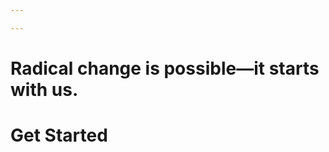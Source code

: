 ```yaml
---

---
```

# Radical change is possible—it starts with us.

<style> 
video {
    position: absolute;
    margin: 0;
    top: 0;
}
<iframe width="960" height="540" src="https://www.youtube.com/embed/L6NHsudeMtA?si=Z0THvatqh6Q9LHDC?autoplay=1&mute=1" frameborder="0"  title="YouTube video player" frameborder="0" allow="accelerometer; autoplay; clipboard-write; encrypted-media; gyroscope; loop; picture-in-picture; web-share" allowfullscreen></iframe>

</style>
# Get Started